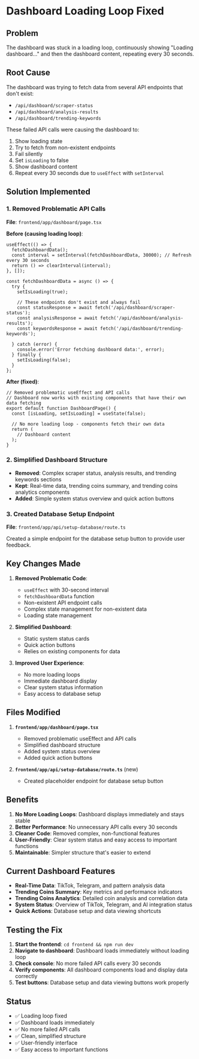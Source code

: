 # Dashboard Loading Loop Fixed

## Problem
The dashboard was stuck in a loading loop, continuously showing "Loading dashboard..." and then the dashboard content, repeating every 30 seconds.

## Root Cause
The dashboard was trying to fetch data from several API endpoints that don't exist:
- `/api/dashboard/scraper-status`
- `/api/dashboard/analysis-results`
- `/api/dashboard/trending-keywords`

These failed API calls were causing the dashboard to:
1. Show loading state
2. Try to fetch from non-existent endpoints
3. Fail silently
4. Set `isLoading` to false
5. Show dashboard content
6. Repeat every 30 seconds due to `useEffect` with `setInterval`

## Solution Implemented

### 1. Removed Problematic API Calls
**File**: `frontend/app/dashboard/page.tsx`

**Before (causing loading loop)**:
```tsx
useEffect(() => {
  fetchDashboardData();
  const interval = setInterval(fetchDashboardData, 30000); // Refresh every 30 seconds
  return () => clearInterval(interval);
}, []);

const fetchDashboardData = async () => {
  try {
    setIsLoading(true);
    
    // These endpoints don't exist and always fail
    const statusResponse = await fetch('/api/dashboard/scraper-status');
    const analysisResponse = await fetch('/api/dashboard/analysis-results');
    const keywordsResponse = await fetch('/api/dashboard/trending-keywords');
    
  } catch (error) {
    console.error('Error fetching dashboard data:', error);
  } finally {
    setIsLoading(false);
  }
};
```

**After (fixed)**:
```tsx
// Removed problematic useEffect and API calls
// Dashboard now works with existing components that have their own data fetching
export default function DashboardPage() {
  const [isLoading, setIsLoading] = useState(false);
  
  // No more loading loop - components fetch their own data
  return (
    // Dashboard content
  );
}
```

### 2. Simplified Dashboard Structure
- **Removed**: Complex scraper status, analysis results, and trending keywords sections
- **Kept**: Real-time data, trending coins summary, and trending coins analytics components
- **Added**: Simple system status overview and quick action buttons

### 3. Created Database Setup Endpoint
**File**: `frontend/app/api/setup-database/route.ts`

Created a simple endpoint for the database setup button to provide user feedback.

## Key Changes Made

1. **Removed Problematic Code**:
   - `useEffect` with 30-second interval
   - `fetchDashboardData` function
   - Non-existent API endpoint calls
   - Complex state management for non-existent data
   - Loading state management

2. **Simplified Dashboard**:
   - Static system status cards
   - Quick action buttons
   - Relies on existing components for data

3. **Improved User Experience**:
   - No more loading loops
   - Immediate dashboard display
   - Clear system status information
   - Easy access to database setup

## Files Modified

1. **`frontend/app/dashboard/page.tsx`**
   - Removed problematic useEffect and API calls
   - Simplified dashboard structure
   - Added system status overview
   - Added quick action buttons

2. **`frontend/app/api/setup-database/route.ts`** (new)
   - Created placeholder endpoint for database setup button

## Benefits

1. **No More Loading Loops**: Dashboard displays immediately and stays stable
2. **Better Performance**: No unnecessary API calls every 30 seconds
3. **Cleaner Code**: Removed complex, non-functional features
4. **User-Friendly**: Clear system status and easy access to important functions
5. **Maintainable**: Simpler structure that's easier to extend

## Current Dashboard Features

- **Real-Time Data**: TikTok, Telegram, and pattern analysis data
- **Trending Coins Summary**: Key metrics and performance indicators
- **Trending Coins Analytics**: Detailed coin analysis and correlation data
- **System Status**: Overview of TikTok, Telegram, and AI integration status
- **Quick Actions**: Database setup and data viewing shortcuts

## Testing the Fix

1. **Start the frontend**: `cd frontend && npm run dev`
2. **Navigate to dashboard**: Dashboard loads immediately without loading loop
3. **Check console**: No more failed API calls every 30 seconds
4. **Verify components**: All dashboard components load and display data correctly
5. **Test buttons**: Database setup and data viewing buttons work properly

## Status
- ✅ Loading loop fixed
- ✅ Dashboard loads immediately
- ✅ No more failed API calls
- ✅ Clean, simplified structure
- ✅ User-friendly interface
- ✅ Easy access to important functions
